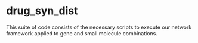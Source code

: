 # drug_syn_dist

This suite of code consists of the necessary scripts to execute our network framework applied to gene and small molecule combinations.

